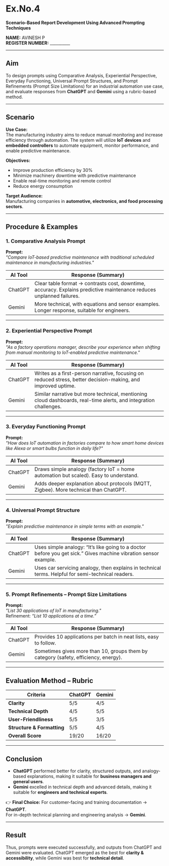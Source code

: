 # Ex.No.4  
**Scenario-Based Report Development Using Advanced Prompting Techniques**

**NAME:** AVINESH P  
**REGISTER NUMBER:** __________  

---

## Aim  

To design prompts using Comparative Analysis, Experiential Perspective, Everyday Functioning, Universal Prompt Structures, and Prompt Refinements (Prompt Size Limitations) for an industrial automation use case, and evaluate responses from **ChatGPT** and **Gemini** using a rubric-based method.  

---

## Scenario  

**Use Case:**  
The manufacturing industry aims to reduce manual monitoring and increase efficiency through automation. The system will utilize **IoT devices** and **embedded controllers** to automate equipment, monitor performance, and enable predictive maintenance.  

**Objectives:**  
- Improve production efficiency by 30%  
- Minimize machinery downtime with predictive maintenance  
- Enable real-time monitoring and remote control  
- Reduce energy consumption  

**Target Audience:**  
Manufacturing companies in **automotive, electronics, and food processing sectors**.  

---

## Procedure & Examples  

### 1. Comparative Analysis Prompt  
**Prompt:**  
*"Compare IoT-based predictive maintenance with traditional scheduled maintenance in manufacturing industries."*  

| AI Tool   | Response (Summary) |
|-----------|---------------------|
| ChatGPT   | Clear table format → contrasts cost, downtime, accuracy. Explains predictive maintenance reduces unplanned failures. |
| Gemini    | More technical, with equations and sensor examples. Longer response, suitable for engineers. |

---

### 2. Experiential Perspective Prompt  
**Prompt:**  
*"As a factory operations manager, describe your experience when shifting from manual monitoring to IoT-enabled predictive maintenance."*  

| AI Tool   | Response (Summary) |
|-----------|---------------------|
| ChatGPT   | Writes as a first-person narrative, focusing on reduced stress, better decision-making, and improved uptime. |
| Gemini    | Similar narrative but more technical, mentioning cloud dashboards, real-time alerts, and integration challenges. |

---

### 3. Everyday Functioning Prompt  
**Prompt:**  
*"How does IoT automation in factories compare to how smart home devices like Alexa or smart bulbs function in daily life?"*  

| AI Tool   | Response (Summary) |
|-----------|---------------------|
| ChatGPT   | Draws simple analogy (factory IoT = home automation but scaled). Easy to understand. |
| Gemini    | Adds deeper explanation about protocols (MQTT, Zigbee). More technical than ChatGPT. |

---

### 4. Universal Prompt Structure  
**Prompt:**  
*"Explain predictive maintenance in simple terms with an example."*  

| AI Tool   | Response (Summary) |
|-----------|---------------------|
| ChatGPT   | Uses simple analogy: “It’s like going to a doctor before you get sick.” Gives machine vibration sensor example. |
| Gemini    | Uses car servicing analogy, then explains in technical terms. Helpful for semi-technical readers. |

---

### 5. Prompt Refinements – Prompt Size Limitations  
**Prompt:**  
*"List 30 applications of IoT in manufacturing."*  
Refinement: *“List 10 applications at a time.”*  

| AI Tool   | Response (Summary) |
|-----------|---------------------|
| ChatGPT   | Provides 10 applications per batch in neat lists, easy to follow. |
| Gemini    | Sometimes gives more than 10, groups them by category (safety, efficiency, energy). |

---

## Evaluation Method – Rubric  

| Criteria                  | ChatGPT | Gemini |
|----------------------------|---------|--------|
| **Clarity**                | 5/5     | 4/5 |
| **Technical Depth**        | 4/5     | 5/5 |
| **User-Friendliness**      | 5/5     | 3/5 |
| **Structure & Formatting** | 5/5     | 4/5 |
| **Overall Score**          | 19/20   | 16/20 |

---

## Conclusion  

- **ChatGPT** performed better for clarity, structured outputs, and analogy-based explanations, making it suitable for **business managers and general users**.  
- **Gemini** excelled in technical depth and advanced details, making it suitable for **engineers and technical experts**.  

👉 **Final Choice:** For customer-facing and training documentation → **ChatGPT**.  
For in-depth technical planning and engineering analysis → **Gemini**.  

---

## Result  

Thus, prompts were executed successfully, and outputs from ChatGPT and Gemini were evaluated. ChatGPT emerged as the best for **clarity & accessibility**, while Gemini was best for **technical detail**.  

